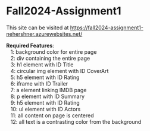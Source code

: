 # Fall2024-Assignment1
This site can be visited at https://fall2024-assignment1-nehershner.azurewebsites.net/ 



<strong>Required Features</strong>:\
  &nbsp;&nbsp;&nbsp;1: background color for entire page\
  &nbsp;&nbsp;&nbsp;2: div containing the entire page\
  &nbsp;&nbsp;&nbsp;3: h1 element with ID Title\
  &nbsp;&nbsp;&nbsp;4: circular img element with ID CoverArt\
  &nbsp;&nbsp;&nbsp;5: h5 element with ID Rating\
  &nbsp;&nbsp;&nbsp;6: iframe with ID Trailer\
  &nbsp;&nbsp;&nbsp;7: a element linking IMDB page\
  &nbsp;&nbsp;&nbsp;8: p element with ID Summary\
  &nbsp;&nbsp;&nbsp;9: h5 element with ID Rating\
  &nbsp;&nbsp;&nbsp;10: ul element with ID Actors\
  &nbsp;&nbsp;&nbsp;11: all content on page is centered\
  &nbsp;&nbsp;&nbsp;12: all text is a contrasting color from the background
